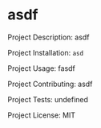 # asdf



Project Description: asdf

Project Installation: ```asd```

Project Usage: fasdf

Project Contributing: asdf

Project Tests: undefined

Project License: MIT




